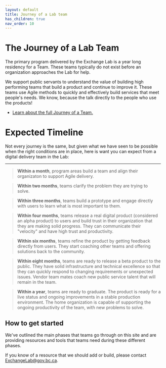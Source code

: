 ```yaml
---
layout: default
title: Journey of a Lab team
has_children: true
nav_order: 10
---
```


# The Journey of a Lab Team

The primary program delivered by the Exchange Lab is a year long residency for a Team. These teams typically do not exist before an organization approaches the Lab for help. 

We support public servants to understand the value of building high performing teams that build a product and continue to improve it. These teams use Agile methods to quickly and effectively build services that meet people's needs. We know, because the talk directly to the people who use the products!

* <a href="/ExchangeLabOps/One-Pager_Journey-of-an-Exchange-Lab-Team.pdf">Learn about the full Journey of a Team.</a>

# Expected Timeline

Not every journey is the same, but given what we have seen to be possible when the right conditions are in place, here is want you can expect from a digital delivery team in the Lab:
___

>**Within a month**, program areas build a team and align their organizaton to support Agile delivery.

>**Within two months**, teams clarify the problem they are trying to solve.

>**Within three months**, teams build a prototype and engage directly with users to learn what is most important to them.

>**Within four months**, teams release a real digital product (considered an alpha product) to users and build trust in their organization that they are making solid progress. They can communicate their "velocity" and have high trust and productivity.

>**Within six months**, teams refine the product by getting feedback directly from users. They start coaching other teams and offering solutions back to the community.

>**Within eight months**, teams are ready to release a beta product to the public. They have solid infrastructure and technical excellence so that they can quickly respond to changing requirements or unexpected issues. Vendor team mates coach new public service talent that will remain in the team. 

>**Within a year**, teams are ready to graduate. The product is ready for a live status and ongoing improvements in a stable production environment. The home organization is capable of supporting the ongoing productivity of the team, with new problems to solve.

## How to get started

We've outlined the main phases that teams go through on this site and are providing resources and tools that teams need during these different phases. 

If you know of a resource that we should add or build, please contact <ExchangeLab@gov.bc.ca>.
